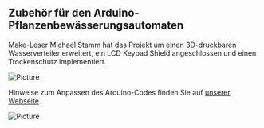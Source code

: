 ## Zubehör für den Arduino-Pflanzenbewässerungsautomaten

Make-Leser Michael Stamm hat das Projekt um einen 3D-druckbaren Wasserverteiler erweitert, ein LCD Keypad Shield angeschlossen und einen Trockenschutz implementiert.

![Picture](https://github.com/MakeMagazinDE/Selbstbaugiessautomat/tree/master/Zubehoer/Tomatenbewaesserung.jpg) 

Hinweise zum Anpassen des Arduino-Codes finden Sie auf [unserer Webseite](https://heise.de/-4855441).

![Picture](https://github.com/MakeMagazinDE/Selbstbaugiessautomat/tree/master/Zubehoer/Pin_Belegung_Display.jpg)